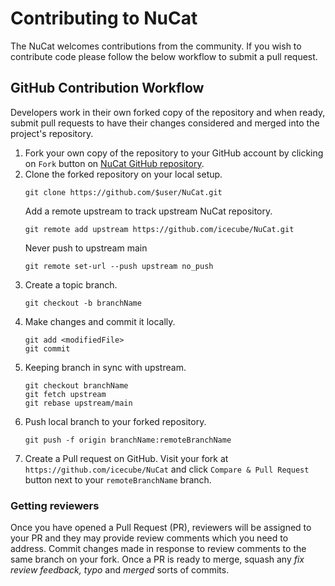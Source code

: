 
# Contributing to NuCat

The NuCat welcomes contributions from the community. If you wish to contribute code please follow the below workflow to submit a pull request.


## GitHub Contribution Workflow

Developers work in their own forked copy of the repository and when ready,
submit pull requests to have their changes considered and merged into the
project's repository.

1. Fork your own copy of the repository to your GitHub account by clicking on
   `Fork` button on [NuCat GitHub repository](https://github.com/icecube/NuCat).
2. Clone the forked repository on your local setup.
    ```
    git clone https://github.com/$user/NuCat.git
    ```
    Add a remote upstream to track upstream NuCat repository.
    ```
    git remote add upstream https://github.com/icecube/NuCat.git
    ```
    Never push to upstream main
    ```
    git remote set-url --push upstream no_push
    ```
3. Create a topic branch.
    ```
    git checkout -b branchName
    ```
4. Make changes and commit it locally.
    ```
    git add <modifiedFile>
    git commit
    ```
5. Keeping branch in sync with upstream.
    ```
    git checkout branchName
    git fetch upstream
    git rebase upstream/main
    ```
6. Push local branch to your forked repository.
    ```
    git push -f origin branchName:remoteBranchName
    ```
7. Create a Pull request on GitHub.
   Visit your fork at `https://github.com/icecube/NuCat` and click
   `Compare & Pull Request` button next to your `remoteBranchName` branch.

### Getting reviewers

Once you have opened a Pull Request (PR), reviewers will be assigned to your
PR and they may provide review comments which you need to address.
Commit changes made in response to review comments to the same branch on your
fork. Once a PR is ready to merge, squash any *fix review feedback, typo*
and *merged* sorts of commits.